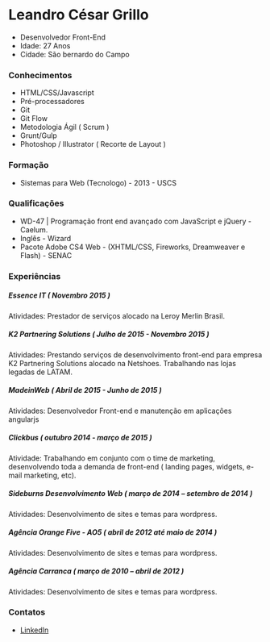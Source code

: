 # Leandro César Grillo
- Desenvolvedor Front-End
- Idade: 27 Anos
- Cidade: São bernardo do Campo

### Conhecimentos
- HTML/CSS/Javascript
- Pré-processadores
- Git
- Git Flow
- Metodologia Ágil ( Scrum )
- Grunt/Gulp
- Photoshop / Illustrator ( Recorte de Layout )

### Formação
- Sistemas para Web (Tecnologo) - 2013 - USCS

### Qualificações
- WD-47 | Programação front end avançado com JavaScript e jQuery - Caelum.
- Inglês - Wizard
- Pacote Adobe CS4 Web - (XHTML/CSS, Fireworks, Dreamweaver e Flash) - SENAC

### Experiências

##### Essence IT ( Novembro 2015 )
Atividades: Prestador de serviços alocado na Leroy Merlin Brasil. 

##### K2 Partnering Solutions ( Julho de 2015 - Novembro 2015 )
Atividades: Prestando serviços de desenvolvimento front-end para empresa K2 Partnering Solutions alocado na Netshoes. Trabalhando nas lojas legadas de LATAM.

##### MadeinWeb ( Abril de 2015 - Junho de 2015 )
Atividades: Desenvolvedor Front-end e manutenção em aplicações angularjs

##### Clickbus ( outubro 2014 - março de 2015 )
Atividade: Trabalhando em conjunto com o time de marketing, desenvolvendo toda a demanda de front-end ( landing pages, widgets, e-mail marketing, etc).

##### Sideburns Desenvolvimento Web ( março de 2014 – setembro de 2014 )
Atividades: Desenvolvimento de sites e temas para wordpress.

##### Agência Orange Five - AO5 ( abril de 2012 até maio de 2014 )
Atividades: Desenvolvimento de sites e temas para wordpress.

##### Agência Carranca ( março de 2010 – abril de 2012 )
Atividades: Desenvolvimento de sites e temas para wordpress.


### Contatos
- [LinkedIn](http://br.linkedin.com/in/leandrocgrillo)
